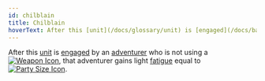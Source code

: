 ```yaml
---
id: chilblain
title: Chilblain
hoverText: After this [unit](/docs/glossary/unit) is [engaged](/docs/battles/adventurer-turn/engage) by an [adventurer](/docs/glossary/adventurer) who is not using a [Weapon](/docs/adventurer/items/types/weapon) type item, that adventurer gains light [fatigue](/docs/glossary/fatigue) equal to [party size](/docs/glossary/party-size).
---
```


After this [unit](/docs/glossary/unit) is [engaged](/docs/battles/adventurer-turn/engage) by an [adventurer](/docs/glossary/adventurer) who is not using a [<img src="/icons/weapon.svg" alt="Weapon Icon" class="icon-svg" />](/docs/adventurer/items/types/weapon), that adventurer gains light [fatigue](/docs/glossary/fatigue) equal to [<img src="/icons/party-size.svg" alt="Party Size Icon" class="icon-svg" />](/docs/glossary/party-size).
